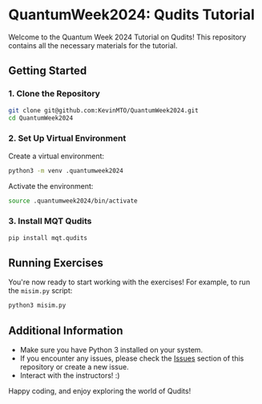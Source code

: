 # QuantumWeek2024: Qudits Tutorial

Welcome to the Quantum Week 2024 Tutorial on Qudits! This repository contains all the necessary materials for the tutorial.

## Getting Started

### 1. Clone the Repository

```bash
git clone git@github.com:KevinMTO/QuantumWeek2024.git
cd QuantumWeek2024
```

### 2. Set Up Virtual Environment

Create a virtual environment:

```bash
python3 -m venv .quantumweek2024
```

Activate the environment:

```bash
source .quantumweek2024/bin/activate
```

### 3. Install MQT Qudits

```bash
pip install mqt.qudits
```

## Running Exercises

You're now ready to start working with the exercises! For example, to run the `misim.py` script:

```bash
python3 misim.py
```

## Additional Information

- Make sure you have Python 3 installed on your system.
- If you encounter any issues, please check the [Issues](https://github.com/KevinMTO/QuantumWeek2024/issues) section of this repository or create a new issue.
- Interact with the instructors! :)

Happy coding, and enjoy exploring the world of Qudits!